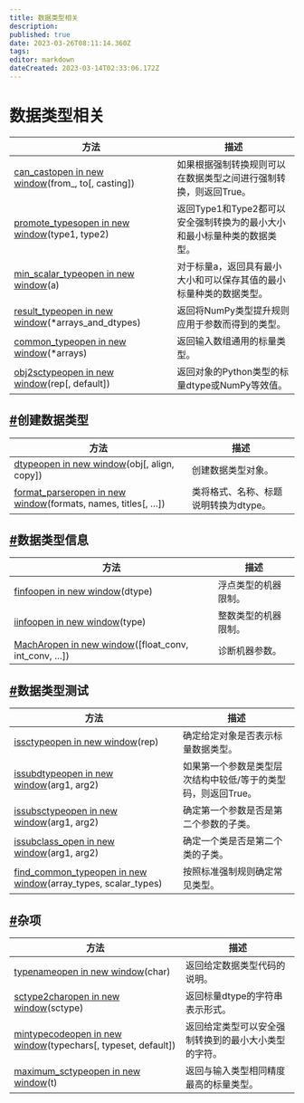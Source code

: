```yaml
---
title: 数据类型相关
description: 
published: true
date: 2023-03-26T08:11:14.360Z
tags: 
editor: markdown
dateCreated: 2023-03-14T02:33:06.172Z
---
```


# 数据类型相关

| 方法                                                         | 描述                                                         |
| ------------------------------------------------------------ | ------------------------------------------------------------ |
| [can_castopen in new window](https://numpy.org/devdocs/reference/generated/numpy.can_cast.html#numpy.can_cast)(from_, to[, casting]) | 如果根据强制转换规则可以在数据类型之间进行强制转换，则返回True。 |
| [promote_typesopen in new window](https://numpy.org/devdocs/reference/generated/numpy.promote_types.html#numpy.promote_types)(type1, type2) | 返回Type1和Type2都可以安全强制转换为的最小大小和最小标量种类的数据类型。 |
| [min_scalar_typeopen in new window](https://numpy.org/devdocs/reference/generated/numpy.min_scalar_type.html#numpy.min_scalar_type)(a) | 对于标量a，返回具有最小大小和可以保存其值的最小标量种类的数据类型。 |
| [result_typeopen in new window](https://numpy.org/devdocs/reference/generated/numpy.result_type.html#numpy.result_type)(*arrays_and_dtypes) | 返回将NumPy类型提升规则应用于参数而得到的类型。              |
| [common_typeopen in new window](https://numpy.org/devdocs/reference/generated/numpy.common_type.html#numpy.common_type)(*arrays) | 返回输入数组通用的标量类型。                                 |
| [obj2sctypeopen in new window](https://numpy.org/devdocs/reference/generated/numpy.obj2sctype.html#numpy.obj2sctype)(rep[, default]) | 返回对象的Python类型的标量dtype或NumPy等效值。               |

## [#](https://www.numpy.org.cn/reference/routines/dtype.html#创建数据类型)创建数据类型

| 方法                                                         | 描述                                  |
| ------------------------------------------------------------ | ------------------------------------- |
| [dtypeopen in new window](https://numpy.org/devdocs/reference/generated/numpy.dtype.html#numpy.dtype)(obj[, align, copy]) | 创建数据类型对象。                    |
| [format_parseropen in new window](https://numpy.org/devdocs/reference/generated/numpy.format_parser.html#numpy.format_parser)(formats, names, titles[, …]) | 类将格式、名称、标题说明转换为dtype。 |

## [#](https://www.numpy.org.cn/reference/routines/dtype.html#数据类型信息)数据类型信息

| 方法                                                         | 描述                 |
| ------------------------------------------------------------ | -------------------- |
| [finfoopen in new window](https://numpy.org/devdocs/reference/generated/numpy.finfo.html#numpy.finfo)(dtype) | 浮点类型的机器限制。 |
| [iinfoopen in new window](https://numpy.org/devdocs/reference/generated/numpy.iinfo.html#numpy.iinfo)(type) | 整数类型的机器限制。 |
| [MachAropen in new window](https://numpy.org/devdocs/reference/generated/numpy.MachAr.html#numpy.MachAr)([float_conv, int_conv, …]) | 诊断机器参数。       |

## [#](https://www.numpy.org.cn/reference/routines/dtype.html#数据类型测试)数据类型测试

| 方法                                                         | 描述                                                         |
| ------------------------------------------------------------ | ------------------------------------------------------------ |
| [issctypeopen in new window](https://numpy.org/devdocs/reference/generated/numpy.issctype.html#numpy.issctype)(rep) | 确定给定对象是否表示标量数据类型。                           |
| [issubdtypeopen in new window](https://numpy.org/devdocs/reference/generated/numpy.issubdtype.html#numpy.issubdtype)(arg1, arg2) | 如果第一个参数是类型层次结构中较低/等于的类型码，则返回True。 |
| [issubsctypeopen in new window](https://numpy.org/devdocs/reference/generated/numpy.issubsctype.html#numpy.issubsctype)(arg1, arg2) | 确定第一个参数是否是第二个参数的子类。                       |
| [issubclass_open in new window](https://numpy.org/devdocs/reference/generated/numpy.issubclass_.html#numpy.issubclass_)(arg1, arg2) | 确定一个类是否是第二个类的子类。                             |
| [find_common_typeopen in new window](https://numpy.org/devdocs/reference/generated/numpy.find_common_type.html#numpy.find_common_type)(array_types, scalar_types) | 按照标准强制规则确定常见类型。                               |

## [#](https://www.numpy.org.cn/reference/routines/dtype.html#杂项)杂项

| 方法                                                         | 描述                                                 |
| ------------------------------------------------------------ | ---------------------------------------------------- |
| [typenameopen in new window](https://numpy.org/devdocs/reference/generated/numpy.typename.html#numpy.typename)(char) | 返回给定数据类型代码的说明。                         |
| [sctype2charopen in new window](https://numpy.org/devdocs/reference/generated/numpy.sctype2char.html#numpy.sctype2char)(sctype) | 返回标量dtype的字符串表示形式。                      |
| [mintypecodeopen in new window](https://numpy.org/devdocs/reference/generated/numpy.mintypecode.html#numpy.mintypecode)(typechars[, typeset, default]) | 返回给定类型可以安全强制转换到的最小大小类型的字符。 |
| [maximum_sctypeopen in new window](https://numpy.org/devdocs/reference/generated/numpy.maximum_sctype.html#numpy.maximum_sctype)(t) | 返回与输入类型相同精度最高的标量类型。               |

